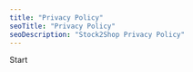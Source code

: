 ```yaml
---
title: "Privacy Policy"
seoTitle: "Privacy Policy" 
seoDescription: "Stock2Shop Privacy Policy"
---
```


Start